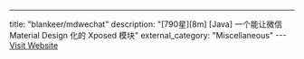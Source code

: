 ---
title: "blankeer/mdwechat"
description: "[790星][8m] [Java]  一个能让微信 Material Design 化的 Xposed 模块"
external_category: "Miscellaneous"
---[Visit Website](https://github.com/blankeer/mdwechat)

